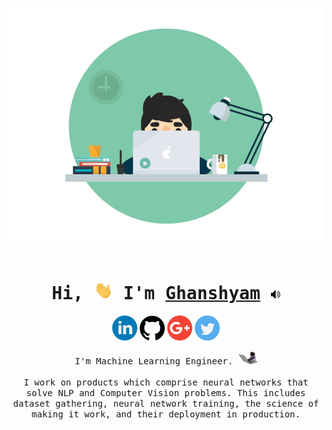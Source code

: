 <p align="center">
     <img src="https://github.com/CG1507/CG1507/blob/master/media/desk.gif" width="100%" height="45%">
    <br><br>
</p>

<h1 align="center">
	<samp>
		Hi, <img src="https://github.com/CG1507/CG1507/blob/master/media/hello.gif" width="30px">
		I'm <a href="https://cg1507.github.io/">Ghanshyam</a>
		<a href="https://youtu.be/aIeWSrxrR3M?t=11" target="_blank"><img src="https://github.com/CG1507/CG1507/blob/master/media/speaker.png" width="15px"></a>
	</samp>
</h1>

<p align="center">
    <a href="https://www.linkedin.com/in/cg1507/"><img src="https://github.com/CG1507/CG1507/blob/master/media/linkedin.png" width="40" /></a>
    <a href="https://github.com/CG1507"><img src="https://github.com/CG1507/CG1507/blob/master/media/github-logo.png" width="40" /></a>
    <a href="mailto:g8ghanshym@gmail.com"><img src="https://github.com/CG1507/CG1507/blob/master/media/google-plus.png" width="40" /></a>
    <a href="https://twitter.com/g8ghanshym"><img src="https://github.com/CG1507/CG1507/blob/master/media/twitter.png" width="40" /></a>
</p>

<p align="center">
    <samp>
        I'm Machine Learning Engineer. <img src="https://github.com/CG1507/CG1507/blob/master/media/engineer.gif" width="30" />
        <br /><br />
        I work on products which comprise neural networks that solve NLP and Computer Vision problems. This includes dataset gathering, neural network training, the science of making it work, and their deployment in production.
    </samp>
</p>
